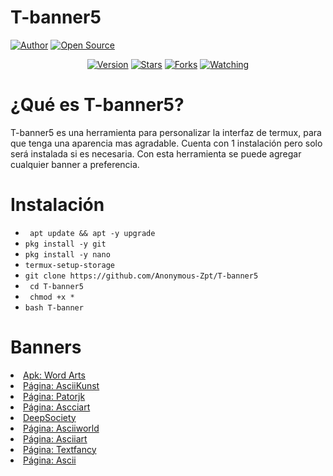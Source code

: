 # T-banner5
<a href="https://github.com/Anonymous-Zpt"><img title="Author" src="https://img.shields.io/badge/Author-Anonymous%20Zpt-svg?style=for-the-badge&logo=github"></a>
<a href="#"><img title="Open Source" src="https://img.shields.io/badge/Open%20Source-%E2%9D%A4-green?style=for-the-badge"></a>
<div align="center">
<a href="#"><img title="Version" src="https://img.shields.io/badge/Version-0.1-green.svg?style=flat-square"></a>
<a href="https://github.com/Anonymous-Zpt/T-banner5/stargazers/"><img title="Stars" src="https://img.shields.io/github/stars/Anonymous-Zpt/T-banner5?color=red&style=flat-square"></a>
<a href="https://github.com/Anonymous-Zpt/T-banner5/network/members"><img title="Forks" src="https://img.shields.io/github/forks/Anonymous-Zpt/T-banner5?color=red&style=flat-square"></a>
<a href="https://github.com/Anonymous-Zpt/T-banner5/watchers"><img title="Watching" src="https://img.shields.io/github/watchers/Anonymous-Zpt/T-banner5?label=Watchers&color=blue&style=flat-square"></a>
</div>

# ¿Qué es T-banner5? 
T-banner5 es una herramienta para personalizar la interfaz de termux, para que tenga una aparencia mas agradable.
Cuenta con 1 instalación pero solo será instalada si es necesaria. Con esta herramienta se puede agregar cualquier banner a preferencia. 

# Instalación 
* ` apt update && apt -y upgrade` 
* ` pkg install -y git `
* ` pkg install -y nano `
* ` termux-setup-storage `
* ` git clone https://github.com/Anonymous-Zpt/T-banner5 `
* ` cd T-banner5`
* ` chmod +x *`
* ` bash T-banner `

# Banners
<li><a href="https://play.google.com/store/apps/details?id=com.prodatadoctor.asciiArt">Apk: Word Arts</font></a></li>
<li><a href="http://www.asciikunst.com/">Página: AsciiKunst</font></a></li>
<li><a href="http://patorjk.com/software/taag/#p=display&f=Graffiti&t=T-banner5">Página: Patorjk</font></a></li>
<li><a href="https://www.asciiart.eu/">Página: Ascciart</font></a></li>
<li><a href="https://github.com/DeepSociety">DeepSociety</font></a></li>
<li><a href="http://www.asciiworld.com/">Página: Asciiworld</font></a></li>
<li><a href="https://asciiart.website/">Página: Asciiart</font></a></li>
<li><a href="https://textfancy.com/">Página: Textfancy</font></a></li>
<li><a href="https://ascii.co.uk/">Página: Ascii</font></a></li>
